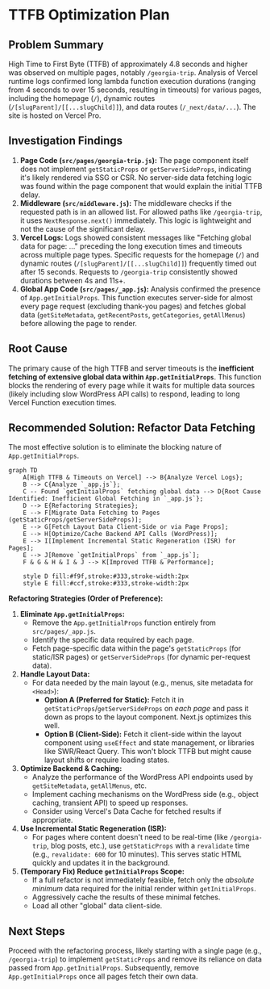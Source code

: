 # TTFB Optimization Plan

## Problem Summary

High Time to First Byte (TTFB) of approximately 4.8 seconds and higher was observed on multiple pages, notably `/georgia-trip`. Analysis of Vercel runtime logs confirmed long lambda function execution durations (ranging from 4 seconds to over 15 seconds, resulting in timeouts) for various pages, including the homepage (`/`), dynamic routes (`/[slugParent]/[[...slugChild]]`), and data routes (`/_next/data/...`). The site is hosted on Vercel Pro.

## Investigation Findings

1.  **Page Code (`src/pages/georgia-trip.js`):** The page component itself does not implement `getStaticProps` or `getServerSideProps`, indicating it's likely rendered via SSG or CSR. No server-side data fetching logic was found within the page component that would explain the initial TTFB delay.
2.  **Middleware (`src/middleware.js`):** The middleware checks if the requested path is in an allowed list. For allowed paths like `/georgia-trip`, it uses `NextResponse.next()` immediately. This logic is lightweight and not the cause of the significant delay.
3.  **Vercel Logs:** Logs showed consistent messages like "Fetching global data for page: ..." preceding the long execution times and timeouts across multiple page types. Specific requests for the homepage (`/`) and dynamic routes (`/[slugParent]/[[...slugChild]]`) frequently timed out after 15 seconds. Requests to `/georgia-trip` consistently showed durations between 4s and 11s+.
4.  **Global App Code (`src/pages/_app.js`):** Analysis confirmed the presence of `App.getInitialProps`. This function executes server-side for almost every page request (excluding thank-you pages) and fetches global data (`getSiteMetadata`, `getRecentPosts`, `getCategories`, `getAllMenus`) before allowing the page to render.

## Root Cause

The primary cause of the high TTFB and server timeouts is the **inefficient fetching of extensive global data within `App.getInitialProps`**. This function blocks the rendering of every page while it waits for multiple data sources (likely including slow WordPress API calls) to respond, leading to long Vercel Function execution times.

## Recommended Solution: Refactor Data Fetching

The most effective solution is to eliminate the blocking nature of `App.getInitialProps`.

```mermaid
graph TD
    A[High TTFB & Timeouts on Vercel] --> B{Analyze Vercel Logs};
    B --> C{Analyze `_app.js`};
    C -- Found `getInitialProps` fetching global data --> D{Root Cause Identified: Inefficient Global Fetching in `_app.js`};
    D --> E{Refactoring Strategies};
    E --> F[Migrate Data Fetching to Pages (getStaticProps/getServerSideProps)];
    E --> G[Fetch Layout Data Client-Side or via Page Props];
    E --> H[Optimize/Cache Backend API Calls (WordPress)];
    E --> I[Implement Incremental Static Regeneration (ISR) for Pages];
    E --> J[Remove `getInitialProps` from `_app.js`];
    F & G & H & I & J --> K[Improved TTFB & Performance];

    style D fill:#f9f,stroke:#333,stroke-width:2px
    style E fill:#ccf,stroke:#333,stroke-width:2px
```

**Refactoring Strategies (Order of Preference):**

1.  **Eliminate `App.getInitialProps`:**
    - Remove the `App.getInitialProps` function entirely from `src/pages/_app.js`.
    - Identify the specific data required by each page.
    - Fetch page-specific data within the page's `getStaticProps` (for static/ISR pages) or `getServerSideProps` (for dynamic per-request data).
2.  **Handle Layout Data:**
    - For data needed by the main layout (e.g., menus, site metadata for `<Head>`):
      - **Option A (Preferred for Static):** Fetch it in `getStaticProps`/`getServerSideProps` on _each page_ and pass it down as props to the layout component. Next.js optimizes this well.
      - **Option B (Client-Side):** Fetch it client-side within the layout component using `useEffect` and state management, or libraries like SWR/React Query. This won't block TTFB but might cause layout shifts or require loading states.
3.  **Optimize Backend & Caching:**
    - Analyze the performance of the WordPress API endpoints used by `getSiteMetadata`, `getAllMenus`, etc.
    - Implement caching mechanisms on the WordPress side (e.g., object caching, transient API) to speed up responses.
    - Consider using Vercel's Data Cache for fetched results if appropriate.
4.  **Use Incremental Static Regeneration (ISR):**
    - For pages where content doesn't need to be real-time (like `/georgia-trip`, blog posts, etc.), use `getStaticProps` with a `revalidate` time (e.g., `revalidate: 600` for 10 minutes). This serves static HTML quickly and updates it in the background.
5.  **(Temporary Fix) Reduce `getInitialProps` Scope:**
    - If a full refactor is not immediately feasible, fetch only the _absolute minimum_ data required for the initial render within `getInitialProps`.
    - Aggressively cache the results of these minimal fetches.
    - Load all other "global" data client-side.

## Next Steps

Proceed with the refactoring process, likely starting with a single page (e.g., `/georgia-trip`) to implement `getStaticProps` and remove its reliance on data passed from `App.getInitialProps`. Subsequently, remove `App.getInitialProps` once all pages fetch their own data.
